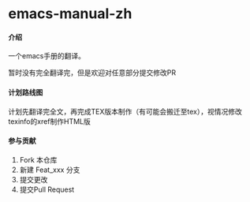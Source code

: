 # emacs-manual-zh

#### 介绍
一个emacs手册的翻译。

暂时没有完全翻译完，但是欢迎对任意部分提交修改PR

#### 计划路线图
计划先翻译完全文，再完成TEX版本制作（有可能会搬迁至tex），视情况修改texinfo的xref制作HTML版

#### 参与贡献

1.  Fork 本仓库
2.  新建 Feat_xxx 分支
3.  提交更改
4.  提交Pull Request
